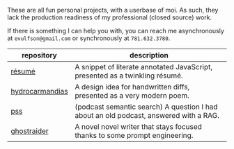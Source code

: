 These are all fun personal projects, with a userbase of moi. As such, they lack
the production readiness of my professional (closed source) work.

If there is something I can help you with, you can reach me asynchronously at
`evulfson@gmail.com` or synchronously at `781.632.3780`.

repository | description
-----------|------------
[résumé][0] | A snippet of literate annotated JavaScript, presented as a twinkling résumé.
[hydrocarmandias][1] | A design idea for handwritten diffs, presented as a very modern poem.
[pss][2] | (podcast semantic search) A question I had about an old podcast, answered with a RAG.
[ghostraider][3] | A novel novel writer that stays focused thanks to some prompt engineering.

[0]: https://yegeniy.github.io/resume
[1]: https://yegeniy.github.io/hydrocarmandias
[2]: https://yegeniy.github.io/pss
[3]: https://yegeniy.github.io/ghostraider
